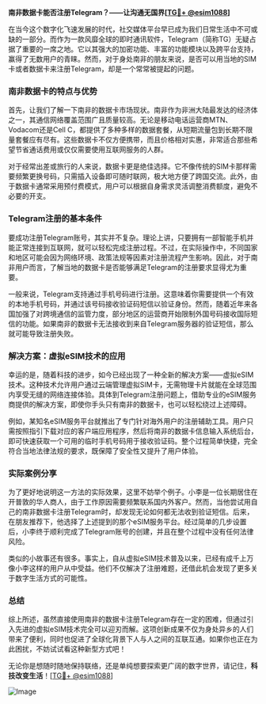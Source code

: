 **南非数据卡能否注册Telegram？——让沟通无国界[[TG💪+ @esim1088](https://t.me/s/esim1088)]**

在当今这个数字化飞速发展的时代，社交媒体平台早已成为我们日常生活中不可或缺的一部分。而作为一款风靡全球的即时通讯软件，Telegram（简称TG）无疑占据了重要的一席之地。它以其强大的加密功能、丰富的功能模块以及跨平台支持，赢得了无数用户的青睐。然而，对于身处南非的朋友来说，是否可以用当地的SIM卡或者数据卡来注册Telegram，却是一个常常被提起的问题。

### 南非数据卡的特点与优势

首先，让我们了解一下南非的数据卡市场现状。南非作为非洲大陆最发达的经济体之一，其通信网络覆盖范围广且质量较高。无论是移动电话运营商MTN、Vodacom还是Cell C，都提供了多种多样的数据套餐，从短期流量包到长期不限量套餐应有尽有。这些数据卡不仅方便携带，而且价格相对实惠，非常适合那些希望节省通话费用或仅仅需要使用互联网服务的人群。

对于经常出差或旅行的人来说，数据卡更是绝佳选择。它不像传统的SIM卡那样需要频繁更换号码，只需插入设备即可随时联网，极大地方便了跨国交流。此外，由于数据卡通常采用预付费模式，用户可以根据自身需求灵活调整消费额度，避免不必要的开支。

### Telegram注册的基本条件

要成功注册Telegram账号，其实并不复杂。理论上讲，只要拥有一部智能手机并能正常连接到互联网，就可以轻松完成注册过程。不过，在实际操作中，不同国家和地区可能会因为网络环境、政策法规等因素对注册流程产生影响。因此，对于南非用户而言，了解当地的数据卡是否能够满足Telegram的注册要求显得尤为重要。

一般来说，Telegram支持通过手机号码进行注册。这意味着你需要提供一个有效的本地手机号码，并通过该号码接收验证码短信以验证身份。然而，随着近年来各国加强了对跨境通信的监管力度，部分地区的运营商开始限制外国号码接收国际短信的功能。如果南非的数据卡无法接收到来自Telegram服务器的验证短信，那么就可能导致注册失败。

### 解决方案：虚拟eSIM技术的应用

幸运的是，随着科技的进步，如今已经出现了一种全新的解决方案——虚拟eSIM技术。这种技术允许用户通过云端管理虚拟SIM卡，无需物理卡片就能在全球范围内享受无缝的网络连接体验。具体到Telegram注册问题上，借助专业的eSIM服务商提供的解决方案，即使你手头只有南非的数据卡，也可以轻松绕过上述障碍。

例如，某知名eSIM服务平台就推出了专门针对海外用户的注册辅助工具。用户只需按照指引下载对应的客户端应用程序，然后将南非的数据卡信息输入系统后台，即可快速获取一个可用的临时手机号码用于接收验证码。整个过程简单快捷，完全符合当地法律法规的要求，既保障了安全性又提升了用户体验。

### 实际案例分享

为了更好地说明这一方法的实际效果，这里不妨举个例子。小李是一位长期居住在开普敦的华人商人，由于工作原因需要频繁联系国内外客户。然而，当他尝试用自己的南非数据卡注册Telegram时，却发现无论如何都无法收到验证短信。后来，在朋友推荐下，他选择了上述提到的那个eSIM服务平台。经过简单的几步设置后，小李终于顺利完成了Telegram账号的创建，并且在整个过程中没有任何法律风险。

类似的小故事还有很多。事实上，自从虚拟eSIM技术普及以来，已经有成千上万像小李这样的用户从中受益。他们不仅解决了注册难题，还借此机会发现了更多关于数字生活方式的可能性。

### 总结

综上所述，虽然直接使用南非的数据卡注册Telegram存在一定的困难，但通过引入先进的虚拟eSIM技术完全可以迎刃而解。这项创新成果不仅为身处异乡的人们带来了便利，同时也促进了全球化背景下人与人之间的互联互通。如果你也正在为此困扰，不妨试试看这种新型方式吧！

无论你是想随时随地保持联络，还是单纯想要探索更广阔的数字世界，请记住，**科技改变生活**！[[TG💪+ @esim1088](https://t.me/s/esim1088)]

![Image](https://i.postimg.cc/4NQfJmqS/Snipaste-2025-05-13-00-14-12.png)